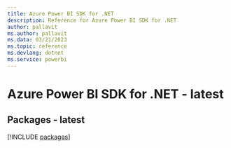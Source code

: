```yaml
---
title: Azure Power BI SDK for .NET
description: Reference for Azure Power BI SDK for .NET
author: pallavit
ms.author: pallavit
ms.data: 03/21/2023
ms.topic: reference
ms.devlang: dotnet
ms.service: powerbi
---
```

# Azure Power BI SDK for .NET - latest
## Packages - latest
[!INCLUDE [packages](power-bi-index.md)]